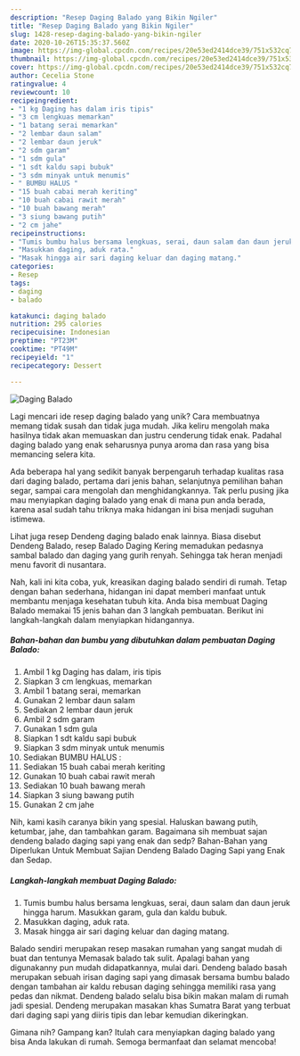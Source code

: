 ```yaml
---
description: "Resep Daging Balado yang Bikin Ngiler"
title: "Resep Daging Balado yang Bikin Ngiler"
slug: 1428-resep-daging-balado-yang-bikin-ngiler
date: 2020-10-26T15:35:37.560Z
image: https://img-global.cpcdn.com/recipes/20e53ed2414dce39/751x532cq70/daging-balado-foto-resep-utama.jpg
thumbnail: https://img-global.cpcdn.com/recipes/20e53ed2414dce39/751x532cq70/daging-balado-foto-resep-utama.jpg
cover: https://img-global.cpcdn.com/recipes/20e53ed2414dce39/751x532cq70/daging-balado-foto-resep-utama.jpg
author: Cecelia Stone
ratingvalue: 4
reviewcount: 10
recipeingredient:
- "1 kg Daging has dalam iris tipis"
- "3 cm lengkuas memarkan"
- "1 batang serai memarkan"
- "2 lembar daun salam"
- "2 lembar daun jeruk"
- "2 sdm garam"
- "1 sdm gula"
- "1 sdt kaldu sapi bubuk"
- "3 sdm minyak untuk menumis"
- " BUMBU HALUS "
- "15 buah cabai merah keriting"
- "10 buah cabai rawit merah"
- "10 buah bawang merah"
- "3 siung bawang putih"
- "2 cm jahe"
recipeinstructions:
- "Tumis bumbu halus bersama lengkuas, serai, daun salam dan daun jeruk hingga harum. Masukkan garam, gula dan kaldu bubuk."
- "Masukkan daging, aduk rata."
- "Masak hingga air sari daging keluar dan daging matang."
categories:
- Resep
tags:
- daging
- balado

katakunci: daging balado 
nutrition: 295 calories
recipecuisine: Indonesian
preptime: "PT23M"
cooktime: "PT49M"
recipeyield: "1"
recipecategory: Dessert

---
```



![Daging Balado](https://img-global.cpcdn.com/recipes/20e53ed2414dce39/751x532cq70/daging-balado-foto-resep-utama.jpg)

Lagi mencari ide resep daging balado yang unik? Cara membuatnya memang tidak susah dan tidak juga mudah. Jika keliru mengolah maka hasilnya tidak akan memuaskan dan justru cenderung tidak enak. Padahal daging balado yang enak seharusnya punya aroma dan rasa yang bisa memancing selera kita.

Ada beberapa hal yang sedikit banyak berpengaruh terhadap kualitas rasa dari daging balado, pertama dari jenis bahan, selanjutnya pemilihan bahan segar, sampai cara mengolah dan menghidangkannya. Tak perlu pusing jika mau menyiapkan daging balado yang enak di mana pun anda berada, karena asal sudah tahu triknya maka hidangan ini bisa menjadi suguhan istimewa.

Lihat juga resep Dendeng daging balado enak lainnya. Biasa disebut Dendeng Balado, resep Balado Daging Kering memadukan pedasnya sambal balado dan daging yang gurih renyah. Sehingga tak heran menjadi menu favorit di nusantara.


Nah, kali ini kita coba, yuk, kreasikan daging balado sendiri di rumah. Tetap dengan bahan sederhana, hidangan ini dapat memberi manfaat untuk membantu menjaga kesehatan tubuh kita. Anda bisa membuat Daging Balado memakai 15 jenis bahan dan 3 langkah pembuatan. Berikut ini langkah-langkah dalam menyiapkan hidangannya.

<!--inarticleads1-->

##### Bahan-bahan dan bumbu yang dibutuhkan dalam pembuatan Daging Balado:

1. Ambil 1 kg Daging has dalam, iris tipis
1. Siapkan 3 cm lengkuas, memarkan
1. Ambil 1 batang serai, memarkan
1. Gunakan 2 lembar daun salam
1. Sediakan 2 lembar daun jeruk
1. Ambil 2 sdm garam
1. Gunakan 1 sdm gula
1. Siapkan 1 sdt kaldu sapi bubuk
1. Siapkan 3 sdm minyak untuk menumis
1. Sediakan  BUMBU HALUS :
1. Sediakan 15 buah cabai merah keriting
1. Gunakan 10 buah cabai rawit merah
1. Sediakan 10 buah bawang merah
1. Siapkan 3 siung bawang putih
1. Gunakan 2 cm jahe


Nih, kami kasih caranya bikin yang spesial. Haluskan bawang putih, ketumbar, jahe, dan tambahkan garam. Bagaimana sih membuat sajan dendeng balado daging sapi yang enak dan sedp? Bahan-Bahan yang Diperlukan Untuk Membuat Sajian Dendeng Balado Daging Sapi yang Enak dan Sedap. 

<!--inarticleads2-->

##### Langkah-langkah membuat Daging Balado:

1. Tumis bumbu halus bersama lengkuas, serai, daun salam dan daun jeruk hingga harum. Masukkan garam, gula dan kaldu bubuk.
1. Masukkan daging, aduk rata.
1. Masak hingga air sari daging keluar dan daging matang.


Balado sendiri merupakan resep masakan rumahan yang sangat mudah di buat dan tentunya Memasak balado tak sulit. Apalagi bahan yang digunakanny pun mudah didapatkannya, mulai dari. Dendeng balado basah merupakan sebuah irisan daging sapi yang dimasak bersama bumbu balado dengan tambahan air kaldu rebusan daging sehingga memiliki rasa yang pedas dan nikmat. Dendeng balado selalu bisa bikin makan malam di rumah jadi spesial. Dendeng merupakan masakan khas Sumatra Barat yang terbuat dari daging sapi yang diiris tipis dan lebar kemudian dikeringkan. 

Gimana nih? Gampang kan? Itulah cara menyiapkan daging balado yang bisa Anda lakukan di rumah. Semoga bermanfaat dan selamat mencoba!
